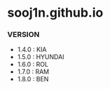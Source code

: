 # sooj1n.github.io

### VERSION
- 1.4.0 : KIA
- 1.5.0 : HYUNDAI
- 1.6.0 : ROL
- 1.7.0 : RAM
- 1.8.0 : BEN

